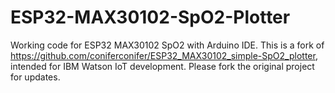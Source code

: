 # ESP32-MAX30102-SpO2-Plotter
Working code for ESP32 MAX30102 SpO2 with Arduino IDE. This is a fork of https://github.com/coniferconifer/ESP32_MAX30102_simple-SpO2_plotter, intended for IBM Watson IoT development. Please fork the original project for updates. 
